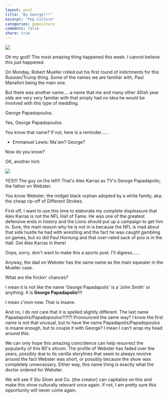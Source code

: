 ```yaml
---
layout: post
title: "By George!!!"
excerpt: "Pop Culture"
categories: popculture
comments: false
share: true
---
```


![](http://i.dailymail.co.uk/i/pix/2012/10/09/article-2215253-156D7A17000005DC-453_634x668.jpg)

Oh my god!! The most amazing thing happened this week. I cannot believe this just happened.

On Monday, Robert Mueller rolled out his first round of indictments for this Russian/Trump thing. Some of the names we are familiar with, Paul Manafort being the main one.


But there was another name.....a name that me and many other 40ish year olds are very very familiar with that simply had no idea he would be involved with this type of meddling.




George Papadopoulos.


Yes, George Papadopoulos.


You know that name? If not, here is a reminder......

- Emmanuel Lewis: Ma'am? George?


Now do you know?


OK, another hint:


![](http://www.williambrucewest.com/wp-content/uploads/2016/03/webster.png)


YES!!! The guy on the left!! That's Alex Karras as TV's George Papadapolis; the father on Webster.

You know Webster; the midget black orphan adopted by a white family, aka: the cheap rip-off of Different Strokes. 

First off, I want to use this time to elaborate my complete displeasure that Alex Karras is not the NFL Hall of Fame. He was one of the greatest defensive ends in history and the Lions should put up a campaign to get him in. Sure, the main reason why he is not in is because the NFL is mad about that side hustle he had with wrestling and the fact he was caught gambling on games, but so did Paul Hornung and that over-rated sack of poo is in the Hall. Get Alex Karras in there! 

Oops, sorry, don't want to make this a sports post. I'll digress......


Anyway, the dad on Webster has the same name as the main squealer in the Mueller case.

What are the frickin' chances?


I mean it is not like the name 'George Papadapolis' is a 'John Smith' or anything. It is **George Papadapolis**!!!! 

I mean c'mon now. That is insane. 

And no, I do not care that it is spelled slightly different. The last name Papadapolis/Papadopoulos?!?!?! Pronounced the same way? I know the first name is not that unusual, but to have the name Papadapolis/Papadopoulos is insane enough, but to couple it with George? I mean I can't wrap my head around this.



We can only hope this amazing coincidence can help resurrect the popularity of this 80's sitcom. The profile of Webster has faded over the years, possibly due to its vanilla storylines that seem to always revolve around the fact Webster was short, or possibly because the show was completely unnecessary. Either way, this name thing is exactly what the doctor ordered for Webster.


We will see if Stu Silver and Co. (the creator) can capitalize on this and make this show culturally relevant once again. If not, I am pretty sure this opportunity will never come again. 






